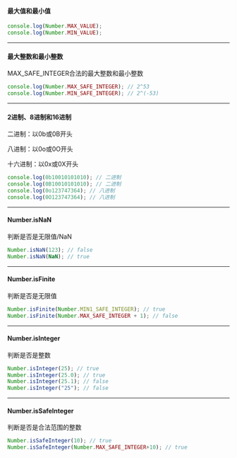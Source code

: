 #### 最大值和最小值

```js
console.log(Number.MAX_VALUE);
console.log(Number.MIN_VALUE);
```

--------------------------------------------------------------------

#### 最大整数和最小整数

MAX_SAFE_INTEGER合法的最大整数和最小整数
```js
console.log(Number.MAX_SAFE_INTEGER); // 2^53
console.log(Number.MIN_SAFE_INTEGER); // 2^(-53)
```

-----------------------------------------------------------

#### 2进制、8进制和16进制

二进制：以0b或0B开头

八进制：以0o或0O开头

十六进制：以0x或0X开头

```js
console.log(0b10010101010); // 二进制
console.log(0B10010101010); // 二进制
console.log(0o123747364); // 八进制
console.log(0O123747364); // 八进制
```

--------------------------------------------

#### Number.isNaN

判断是否是无限值/NaN

```js
Number.isNaN(123); // false
Number.isNaN(NaN); // true
```

--------------------------------------------------------------

#### Number.isFinite

判断是否是无限值

```js
Number.isFinite(Number.MIN1_SAFE_INTEGER); // true
Number.isFinite(Number.MAX_SAFE_INTEGER + 1); // false
```

---------------------------------------------

#### Number.isInteger

判断是否是整数

```js
Number.isInteger(25); // true
Number.isInteger(25.0); // true
Number.isInteger(25.1); // false
Number.isInteger("25"); // false
```

-----------------------------------

#### Number.isSafeInteger

判断是否是合法范围的整数

```js
Number.isSafeInteger(10); // true
Number.isSafeInteger(Number.MAX_SAFE_INTEGER+10); // true
```